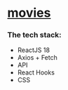 #  [movies](https://candid-sunflower-0fb9d9.netlify.app)

### The tech stack:
- ReactJS 18 
- Axios + Fetch 
- API
- React Hooks 
- CSS 


